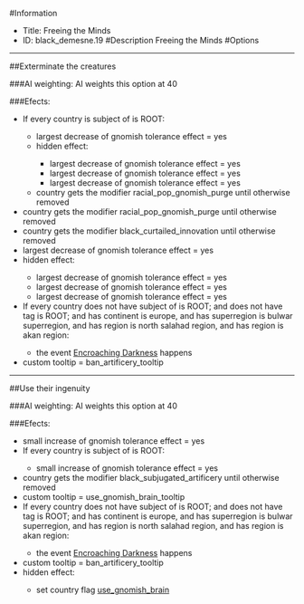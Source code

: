 #Information
 - Title: Freeing the Minds
 - ID: black_demesne.19
#Description
Freeing the Minds
#Options

___
##Exterminate the creatures

###AI weighting:
AI weights this option at 40


###Efects:<ul><li>If every country is subject of is ROOT:</li><ul><li>largest decrease of gnomish tolerance effect = yes</li><li>hidden effect:</li><ul><li>largest decrease of gnomish tolerance effect = yes</li><li>largest decrease of gnomish tolerance effect = yes</li><li>largest decrease of gnomish tolerance effect = yes</li></ul><li>country gets the modifier racial_pop_gnomish_purge until otherwise removed</li></ul><li>country gets the modifier racial_pop_gnomish_purge until otherwise removed</li><li>country gets the modifier black_curtailed_innovation until otherwise removed</li><li>largest decrease of gnomish tolerance effect = yes</li><li>hidden effect:</li><ul><li>largest decrease of gnomish tolerance effect = yes</li><li>largest decrease of gnomish tolerance effect = yes</li><li>largest decrease of gnomish tolerance effect = yes</li></ul><li>If every country does not have subject of is ROOT; and does not have tag is ROOT; and  has continent is europe, and has superregion is bulwar superregion, and has region is north salahad region, and has region is akan region:</li><ul><li>the event [Encroaching Darkness](../events/encroaching_darkness.md) happens</li></ul><li>custom tooltip = ban_artificery_tooltip</li></ul>

___
##Use their ingenuity

###AI weighting:
AI weights this option at 40


###Efects:<ul><li>small increase of gnomish tolerance effect = yes</li><li>If every country is subject of is ROOT:</li><ul><li>small increase of gnomish tolerance effect = yes</li></ul><li>country gets the modifier black_subjugated_artificery until otherwise removed</li><li>custom tooltip = use_gnomish_brain_tooltip</li><li>If every country does not have subject of is ROOT; and does not have tag is ROOT; and  has continent is europe, and has superregion is bulwar superregion, and has region is north salahad region, and has region is akan region:</li><ul><li>the event [Encroaching Darkness](../events/encroaching_darkness.md) happens</li></ul><li>custom tooltip = ban_artificery_tooltip</li><li>hidden effect:</li><ul><li>set country flag [use_gnomish_brain](../flags/use_gnomish_brain.md)</li></ul></ul>
